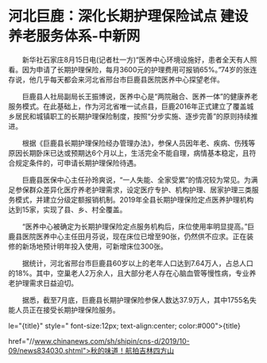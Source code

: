 # 河北巨鹿：深化长期护理保险试点 建设养老服务体系-中新网

　　新华社石家庄8月15日电(记者杜一方)“医养中心环境设施好，患者全天有人照看。因为申请了长期护理保险，每月3600元的护理费用可报销65%。”74岁的张连存说，他几乎每天都会来河北省邢台市巨鹿县医院医养中心探望老伴。

　　巨鹿县人社局副局长王振博说，医养中心是“两院融合、医养一体”的健康养老服务模式。在此基础上，作为河北省唯一试点县，巨鹿2016年正式建立了覆盖城乡居民和城镇职工的长期护理保险制度，按照“分步实施、逐步完善”的原则持续推进。

　　根据《巨鹿县长期护理保险经办管理办法》，参保人员因年老、疾病、伤残等原因长期卧床已达或预期达6个月以上，生活完全不能自理，病情基本稳定，且符合规定条件的，可申请长期护理保险待遇。

　　巨鹿县医保中心主任孙玲爽说，“一人失能、全家受累”的情况较为常见。为满足参保群众差异化医疗养老护理需求，设定医疗专护、机构护理、居家护理三类服务模式，并建立分级定额报销机制。2019年全县长期护理保险定点医养护理机构达到15家，实现了县、乡、村全覆盖。

　　“医养中心被确定为长期护理保险定点服务机构后，床位使用率明显提高。”巨鹿县医院医养中心主任田月芬说，现在床位已增至90张，仍然供不应求。正在装修的新场地预计明年投入使用，可新增床位300张。

　　据统计，河北省邢台市巨鹿县60岁以上的老年人口达到7.64万人，占总人口的18%。其中，空巢老人2万余人，且大部分老人存在心脑血管等慢性病，专业养老护理需求日益迫切。

　　据悉，截至7月底，巨鹿县长期护理保险参保人数达37.9万人，其中1755名失能人员正在接受长期护理保险服务。

le="{title}" style=" font-size:12px; text-align:center; color:#000">{title}

href="//www.chinanews.com/sh/shipin/cns-d/2019/10-09/news834030.shtml">秋的味道！航拍吉林四方山
